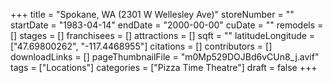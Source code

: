 +++
title = "Spokane, WA (2301 W Wellesley Ave)"
storeNumber = ""
startDate = "1983-04-14"
endDate = "2000-00-00"
cuDate = ""
remodels = []
stages = []
franchisees = []
attractions = []
sqft = ""
latitudeLongitude = ["47.69800262", "-117.4468955"]
citations = []
contributors = []
downloadLinks = []
pageThumbnailFile = "m0Mp529DOJBd6vCUn8_j.avif"
tags = ["Locations"]
categories = ["Pizza Time Theatre"]
draft = false
+++

